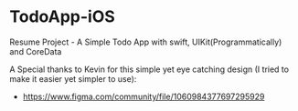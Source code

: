 # TodoApp-iOS
Resume Project - A Simple Todo App with swift, UIKit(Programmatically) and CoreData

A Special thanks to Kevin for this simple yet eye catching design (I tried to make it easier yet simpler to use):
- https://www.figma.com/community/file/1060984377697295929
